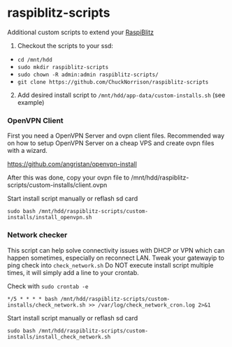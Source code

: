 # raspiblitz-scripts
Additional custom scripts to extend your [RaspiBlitz](https://github.com/rootzoll/raspiblitz/)

1. Checkout the scripts to your ssd:
- `cd /mnt/hdd`
- `sudo mkdir raspiblitz-scripts`
- `sudo chown -R admin:admin raspiblitz-scripts/`
- `git clone https://github.com/ChuckNorrison/raspiblitz-scripts`

2. Add desired install script to `/mnt/hdd/app-data/custom-installs.sh` (see example)

### OpenVPN Client

First you need a OpenVPN Server and ovpn client files. 
Recommended way on how to setup OpenVPN Server on a cheap VPS and create ovpn files with a wizard. 

https://github.com/angristan/openvpn-install

After this was done, copy your ovpn file to /mnt/hdd/raspiblitz-scripts/custom-installs/client.ovpn

Start install script manually or reflash sd card

`sudo bash /mnt/hdd/raspiblitz-scripts/custom-installs/install_openvpn.sh`

### Network checker

This script can help solve connectivity issues with DHCP or VPN which can happen sometimes, especially on reconnect LAN.
Tweak your gatewayip to ping check into `check_network.sh`
Do NOT execute install script multiple times, it will simply add a line to your crontab.

Check with `sudo crontab -e`

`*/5 * * * * bash /mnt/hdd/raspiblitz-scripts/custom-installs/check_network.sh >> /var/log/check_network_cron.log 2>&1`

Start install script manually or reflash sd card

`sudo bash /mnt/hdd/raspiblitz-scripts/custom-installs/install_check_network.sh`
